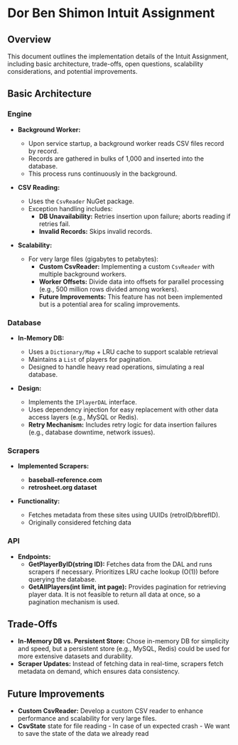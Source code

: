 # Dor Ben Shimon Intuit Assignment

## Overview

This document outlines the implementation details of the Intuit Assignment, including basic architecture, trade-offs, open questions, scalability considerations, and potential improvements.

## Basic Architecture

### Engine

- **Background Worker:**
  - Upon service startup, a background worker reads CSV files record by record.
  - Records are gathered in bulks of 1,000 and inserted into the database.
  - This process runs continuously in the background.

- **CSV Reading:**
  - Uses the `CsvReader` NuGet package.
  - Exception handling includes:
    - **DB Unavailability:** Retries insertion upon failure; aborts reading if retries fail.
    - **Invalid Records:** Skips invalid records.

- **Scalability:**
  - For very large files (gigabytes to petabytes):
    - **Custom CsvReader:** Implementing a custom `CsvReader` with multiple background workers.
    - **Worker Offsets:** Divide data into offsets for parallel processing (e.g., 500 million rows divided among workers).
    - **Future Improvements:** This feature has not been implemented but is a potential area for scaling improvements.

### Database

- **In-Memory DB:**
  - Uses a `Dictionary/Map` + LRU cache to support scalable retrieval
  - Maintains a `List` of players for pagination.
  - Designed to handle heavy read operations, simulating a real database.
  
- **Design:**
  - Implements the `IPlayerDAL` interface.
  - Uses dependency injection for easy replacement with other data access layers (e.g., MySQL or Redis).
  - **Retry Mechanism:** Includes retry logic for data insertion failures (e.g., database downtime, network issues).

### Scrapers

- **Implemented Scrapers:**
  - **baseball-reference.com**
  - **retrosheet.org dataset**

- **Functionality:**
  - Fetches metadata from these sites using UUIDs (retroID/bbrefID).
  - Originally considered fetching data 

### API

- **Endpoints:**
  - **GetPlayerByID(string ID):** Fetches data from the DAL and runs scrapers if necessary. Prioritizes LRU cache lookup (O(1)) before querying the database.
  - **GetAllPlayers(int limit, int page):** Provides pagination for retrieving player data. It is not feasible to return all data at once, so a pagination mechanism is used.

## Trade-Offs

- **In-Memory DB vs. Persistent Store:** Chose in-memory DB for simplicity and speed, but a persistent store (e.g., MySQL, Redis) could be used for more extensive datasets and durability.
- **Scraper Updates:** Instead of fetching data in real-time, scrapers fetch metadata on demand, which ensures data consistency.

## Future Improvements

- **Custom CsvReader:** Develop a custom CSV reader to enhance performance and scalability for very large files.
- **CsvState** state for file reading - In case of un expected crash - We want to save the state of the data we already read
